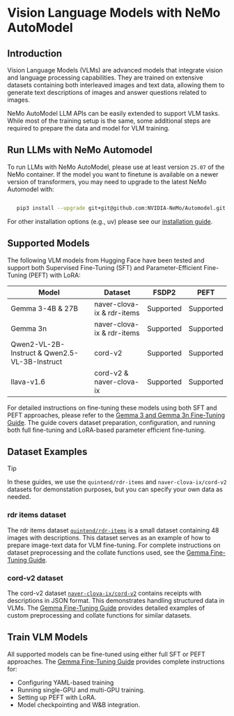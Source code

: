 # Vision Language Models with NeMo AutoModel

## Introduction

Vision Language Models (VLMs) are advanced models that integrate vision and language processing capabilities. They are trained on extensive datasets containing both interleaved images and text data, allowing them to generate text descriptions of images and answer questions related to images.

NeMo AutoModel LLM APIs can be easily extended to support VLM tasks. While most of the training setup is the same, some additional steps are required to prepare the data and model for VLM training.

## Run LLMs with NeMo Automodel

To run LLMs with NeMo AutoModel, please use at least version `25.07` of the NeMo container.
If the model you want to finetune is available on a newer version of transformers, you may need
to upgrade to the latest NeMo Automodel with:

```bash

   pip3 install --upgrade git+git@github.com:NVIDIA-NeMo/Automodel.git
```

For other installation options (e.g., uv) please see our [installation guide](https://github.com/NVIDIA-NeMo/Automodel/blob/main/docs/guides/installation.md).

## Supported Models


The following VLM models from Hugging Face have been tested and support both Supervised Fine-Tuning (SFT) and Parameter-Efficient Fine-Tuning (PEFT) with LoRA:


| Model                              | Dataset                     | FSDP2      | PEFT       |
|------------------------------------|-----------------------------|------------|------------|
| Gemma 3-4B & 27B                   | naver-clova-ix & rdr-items  | Supported  | Supported  |
| Gemma 3n                           | naver-clova-ix & rdr-items  | Supported  | Supported  |
| Qwen2-VL-2B-Instruct & Qwen2.5-VL-3B-Instruct | cord-v2          | Supported  | Supported  |
| llava-v1.6                         | cord-v2 & naver-clova-ix    | Supported  | Supported  |

For detailed instructions on fine-tuning these models using both SFT and PEFT approaches, please refer to the [Gemma 3 and Gemma 3n Fine-Tuning Guide](guides/omni/gemma3-3n.md). The guide covers dataset preparation, configuration, and running both full fine-tuning and LoRA-based parameter efficient fine-tuning.


## Dataset Examples

> [!TIP]
> In these guides, we use the `quintend/rdr-items` and `naver-clova-ix/cord-v2` datasets for demonstation purposes, but you can specify your own data as needed.

### rdr items dataset
The rdr items dataset [`quintend/rdr-items`](https://huggingface.co/datasets/quintend/rdr-items) is a small dataset containing 48 images with descriptions. This dataset serves as an example of how to prepare image-text data for VLM fine-tuning. For complete instructions on dataset preprocessing and the collate functions used, see the [Gemma Fine-Tuning Guide](guides/omni/gemma3-3n.md).

### cord-v2 dataset
The cord-v2 dataset [`naver-clova-ix/cord-v2`](https://huggingface.co/naver-clova-ix/cord-v2) contains receipts with descriptions in JSON format. This demonstrates handling structured data in VLMs. The [Gemma Fine-Tuning Guide](guides/omni/gemma3-3n.md) provides detailed examples of custom preprocessing and collate functions for similar datasets.

## Train VLM Models
All supported models can be fine-tuned using either full SFT or PEFT approaches. The [Gemma Fine-Tuning Guide](guides/omni/gemma3-3n.md) provides complete instructions for:
* Configuring YAML-based training
* Running single-GPU and multi-GPU training.
* Setting up PEFT with LoRA.
* Model checkpointing and W&B integration.

